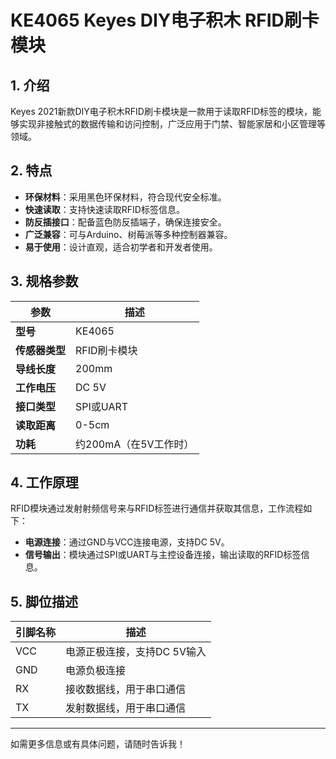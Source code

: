 
# KE4065 Keyes DIY电子积木 RFID刷卡模块

## 1. 介绍

Keyes 2021新款DIY电子积木RFID刷卡模块是一款用于读取RFID标签的模块，能够实现非接触式的数据传输和访问控制，广泛应用于门禁、智能家居和小区管理等领域。

## 2. 特点

- **环保材料**：采用黑色环保材料，符合现代安全标准。
- **快速读取**：支持快速读取RFID标签信息。
- **防反插接口**：配备蓝色防反插端子，确保连接安全。
- **广泛兼容**：可与Arduino、树莓派等多种控制器兼容。
- **易于使用**：设计直观，适合初学者和开发者使用。

## 3. 规格参数

| 参数          | 描述                     |
|---------------|-------------------------|
| **型号**      | KE4065                  |
| **传感器类型**| RFID刷卡模块            |
| **导线长度**  | 200mm                   |
| **工作电压**  | DC 5V                   |
| **接口类型**  | SPI或UART                |
| **读取距离**  | 0-5cm                   |
| **功耗**      | 约200mA（在5V工作时）   |

## 4. 工作原理

RFID模块通过发射射频信号来与RFID标签进行通信并获取其信息，工作流程如下：

- **电源连接**：通过GND与VCC连接电源，支持DC 5V。
- **信号输出**：模块通过SPI或UART与主控设备连接，输出读取的RFID标签信息。

## 5. 脚位描述

| 引脚名称 | 描述                             |
|----------|----------------------------------|
| VCC      | 电源正极连接，支持DC 5V输入    |
| GND      | 电源负极连接                     |
| RX       | 接收数据线，用于串口通信        |
| TX       | 发射数据线，用于串口通信        |

---

如需更多信息或有具体问题，请随时告诉我！